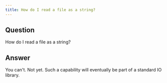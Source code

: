```yaml
---
title: How do I read a file as a string?
---
```


## Question

How do I read a file as a string? 

## Answer

You can't. Not yet. Such a capability will eventually be part of a standard IO library.
